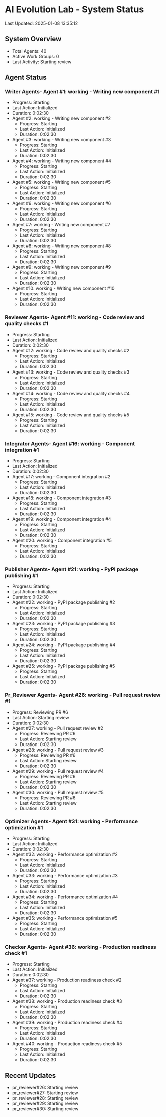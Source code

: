 # AI Evolution Lab - System Status
Last Updated: 2025-01-08 13:35:12

## System Overview
- Total Agents: 40
- Active Work Groups: 0
- Last Activity: Starting review

## Agent Status

### Writer Agents- Agent #1: working - Writing new component #1
  - Progress: Starting
  - Last Action: Initialized
  - Duration: 0:02:30
- Agent #2: working - Writing new component #2
  - Progress: Starting
  - Last Action: Initialized
  - Duration: 0:02:30
- Agent #3: working - Writing new component #3
  - Progress: Starting
  - Last Action: Initialized
  - Duration: 0:02:30
- Agent #4: working - Writing new component #4
  - Progress: Starting
  - Last Action: Initialized
  - Duration: 0:02:30
- Agent #5: working - Writing new component #5
  - Progress: Starting
  - Last Action: Initialized
  - Duration: 0:02:30
- Agent #6: working - Writing new component #6
  - Progress: Starting
  - Last Action: Initialized
  - Duration: 0:02:30
- Agent #7: working - Writing new component #7
  - Progress: Starting
  - Last Action: Initialized
  - Duration: 0:02:30
- Agent #8: working - Writing new component #8
  - Progress: Starting
  - Last Action: Initialized
  - Duration: 0:02:30
- Agent #9: working - Writing new component #9
  - Progress: Starting
  - Last Action: Initialized
  - Duration: 0:02:30
- Agent #10: working - Writing new component #10
  - Progress: Starting
  - Last Action: Initialized
  - Duration: 0:02:30

### Reviewer Agents- Agent #11: working - Code review and quality checks #1
  - Progress: Starting
  - Last Action: Initialized
  - Duration: 0:02:30
- Agent #12: working - Code review and quality checks #2
  - Progress: Starting
  - Last Action: Initialized
  - Duration: 0:02:30
- Agent #13: working - Code review and quality checks #3
  - Progress: Starting
  - Last Action: Initialized
  - Duration: 0:02:30
- Agent #14: working - Code review and quality checks #4
  - Progress: Starting
  - Last Action: Initialized
  - Duration: 0:02:30
- Agent #15: working - Code review and quality checks #5
  - Progress: Starting
  - Last Action: Initialized
  - Duration: 0:02:30

### Integrator Agents- Agent #16: working - Component integration #1
  - Progress: Starting
  - Last Action: Initialized
  - Duration: 0:02:30
- Agent #17: working - Component integration #2
  - Progress: Starting
  - Last Action: Initialized
  - Duration: 0:02:30
- Agent #18: working - Component integration #3
  - Progress: Starting
  - Last Action: Initialized
  - Duration: 0:02:30
- Agent #19: working - Component integration #4
  - Progress: Starting
  - Last Action: Initialized
  - Duration: 0:02:30
- Agent #20: working - Component integration #5
  - Progress: Starting
  - Last Action: Initialized
  - Duration: 0:02:30

### Publisher Agents- Agent #21: working - PyPI package publishing #1
  - Progress: Starting
  - Last Action: Initialized
  - Duration: 0:02:30
- Agent #22: working - PyPI package publishing #2
  - Progress: Starting
  - Last Action: Initialized
  - Duration: 0:02:30
- Agent #23: working - PyPI package publishing #3
  - Progress: Starting
  - Last Action: Initialized
  - Duration: 0:02:30
- Agent #24: working - PyPI package publishing #4
  - Progress: Starting
  - Last Action: Initialized
  - Duration: 0:02:30
- Agent #25: working - PyPI package publishing #5
  - Progress: Starting
  - Last Action: Initialized
  - Duration: 0:02:30

### Pr_Reviewer Agents- Agent #26: working - Pull request review #1
  - Progress: Reviewing PR #6
  - Last Action: Starting review
  - Duration: 0:02:30
- Agent #27: working - Pull request review #2
  - Progress: Reviewing PR #6
  - Last Action: Starting review
  - Duration: 0:02:30
- Agent #28: working - Pull request review #3
  - Progress: Reviewing PR #6
  - Last Action: Starting review
  - Duration: 0:02:30
- Agent #29: working - Pull request review #4
  - Progress: Reviewing PR #6
  - Last Action: Starting review
  - Duration: 0:02:30
- Agent #30: working - Pull request review #5
  - Progress: Reviewing PR #6
  - Last Action: Starting review
  - Duration: 0:02:30

### Optimizer Agents- Agent #31: working - Performance optimization #1
  - Progress: Starting
  - Last Action: Initialized
  - Duration: 0:02:30
- Agent #32: working - Performance optimization #2
  - Progress: Starting
  - Last Action: Initialized
  - Duration: 0:02:30
- Agent #33: working - Performance optimization #3
  - Progress: Starting
  - Last Action: Initialized
  - Duration: 0:02:30
- Agent #34: working - Performance optimization #4
  - Progress: Starting
  - Last Action: Initialized
  - Duration: 0:02:30
- Agent #35: working - Performance optimization #5
  - Progress: Starting
  - Last Action: Initialized
  - Duration: 0:02:30

### Checker Agents- Agent #36: working - Production readiness check #1
  - Progress: Starting
  - Last Action: Initialized
  - Duration: 0:02:30
- Agent #37: working - Production readiness check #2
  - Progress: Starting
  - Last Action: Initialized
  - Duration: 0:02:30
- Agent #38: working - Production readiness check #3
  - Progress: Starting
  - Last Action: Initialized
  - Duration: 0:02:30
- Agent #39: working - Production readiness check #4
  - Progress: Starting
  - Last Action: Initialized
  - Duration: 0:02:30
- Agent #40: working - Production readiness check #5
  - Progress: Starting
  - Last Action: Initialized
  - Duration: 0:02:30


## Recent Updates
- pr_reviewer#26: Starting review
- pr_reviewer#27: Starting review
- pr_reviewer#28: Starting review
- pr_reviewer#29: Starting review
- pr_reviewer#30: Starting review
